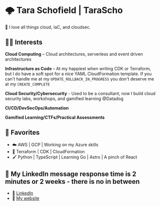 # 🌩️ Tara Schofield | TaraScho  

👋 I love all things cloud, IaC, and cloudsec.

## 👩‍💻 Interests

**Cloud Computing** – Cloud architectures, serverless and event driven architectures

**Infrastructure as Code** – At my happiest when writing CDK or Terraform, but I do have a soft spot for a nice YAML CloudFormation template. If you can't handle me at my `UPDATE_ROLLBACK_IN_PROGRESS` you don't deserve me at my `CREATE_COMPLETE`

**Cloud Security/Cybersecurity** - Used to be a consultant, now I build cloud security labs, workshops, and gamified learning @Datadog

**CI/CD/DevSecOps/Automation** 

**Gamified Learning/CTFs/Practical Assessments** 

## 🔧 Favorites 

- ☁️ AWS | GCP | Working on my Azure skills  
- 📜 Terraform | CDK | CloudFormation
- 🖌️ Python | TypeScript | Learning Go | Astro | A pinch of React

## 💬 My LinkedIn message response time is 2 minutes or 2 weeks - there is no in between

- 💼 [LinkedIn](https://www.linkedin.com/in/tarascho/)
- 🌸 [My website](https://tara.cloud)

